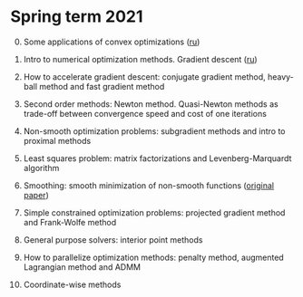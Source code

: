 # Spring term 2021

0. Some applications of convex optimizations ([ru](../preliminaries/demos/demos.ipynb))

1. Intro to numerical optimization methods. Gradient descent ([ru](./intro_gd.ipynb))

2. How to accelerate gradient descent: conjugate gradient method, heavy-ball method and fast gradient method

3. Second order methods: Newton method. Quasi-Newton methods as trade-off between convergence speed and cost of one iterations

4. Non-smooth optimization problems: subgradient methods and intro to proximal methods

5. Least squares problem: matrix factorizations and Levenberg-Marquardt algorithm

6. Smoothing: smooth minimization of non-smooth functions ([original paper](https://link.springer.com/article/10.1007/s10107-004-0552-5)) 

7. Simple constrained optimization problems: projected gradient method and Frank-Wolfe method

8. General purpose solvers: interior point methods

9. How to parallelize optimization methods: penalty method, augmented Lagrangian method and ADMM

10. Coordinate-wise methods
